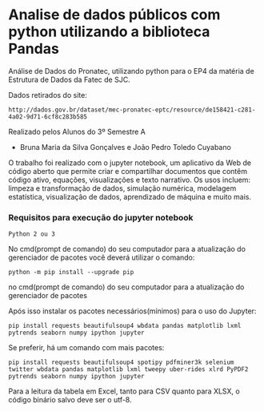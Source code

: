 # Analise de dados públicos com python utilizando a biblioteca Pandas
Análise de Dados do Pronatec, utilizando python para o EP4 da matéria de Estrutura de Dados da Fatec de SJC.

Dados retirados do site:
```
http://dados.gov.br/dataset/mec-pronatec-eptc/resource/de158421-c281-4a02-9d71-6cf8c283b585
```
Realizado pelos Alunos do 3º Semestre A  
- Bruna Maria da Silva Gonçalves e João Pedro Toledo Cuyabano 

O trabalho foi realizado com o jupyter notebook, um aplicativo da Web de código aberto que permite criar e compartilhar documentos que contêm código ativo, equações, visualizações e texto narrativo. Os usos incluem: limpeza e transformação de dados, simulação numérica, modelagem estatística, visualização de dados, aprendizado de máquina e muito mais.


<h3>Requisitos para execução do jupyter notebook</h3>

```
Python 2 ou 3
```


No cmd(prompt de comando) do seu computador para a atualização do gerenciador de pacotes você deverá utilizar o comando:
```
python -m pip install --upgrade pip
```
no cmd(prompt de comando) do seu computador para a atualização do gerenciador de pacotes

Após isso instalar os pacotes necessários(mínimos) para o uso do Jupyter:
```
pip install requests beautifulsoup4 wbdata pandas matplotlib lxml pytrends seaborn numpy ipython jupyter
```

Se preferir, há um comando com mais pacotes:
```
pip install requests beautifulsoup4 spotipy pdfminer3k selenium twitter wbdata pandas matplotlib lxml tweepy uber-rides xlrd PyPDF2 pytrends seaborn numpy ipython jupyter
```

Para a leitura da tabela em Excel, tanto para CSV quanto para XLSX, o código binário salvo deve ser o utf-8.
